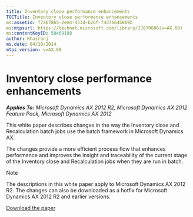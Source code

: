 ```yaml
---
title: Inventory close performance enhancements
TOCTitle: Inventory close performance enhancements
ms:assetid: f7a67865-2ee4-453d-b26f-f4376645069b
ms:mtpsurl: https://technet.microsoft.com/library/JJ870686(v=AX.60)
ms:contentKeyID: 50469188
author: Khairunj
ms.date: 04/18/2014
mtps_version: v=AX.60
---
```


# Inventory close performance enhancements 


_**Applies To:** Microsoft Dynamics AX 2012 R2, Microsoft Dynamics AX 2012 Feature Pack, Microsoft Dynamics AX 2012_

This white paper describes changes in the way the Inventory close and Recalculation batch jobs use the batch framework in Microsoft Dynamics AX.

The changes provide a more efficient process flow that enhances performance and improves the insight and traceability of the current stage of the Inventory close and Recalculation jobs when they are run in batch.


> [!NOTE]
> <P>The descriptions in this white paper apply to Microsoft Dynamics AX 2012 R2. The changes can also be downloaded as a hotfix for Microsoft Dynamics AX 2012 R2 and earlier versions.</P>



[Download the paper](http://go.microsoft.com/fwlink/?linkid=269873)

  


